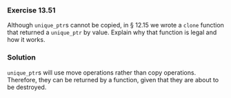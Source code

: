 ### Exercise 13.51

Although `unique_ptr`s cannot be copied, in &sect; 12.15 we wrote a `clone`
function that returned a `unique_ptr` by value. Explain why that function is
legal and how it works.

### Solution

`unique_ptr`s will use move operations rather than copy operations. Therefore,
they can be returned by a function, given that they are about to be destroyed.
